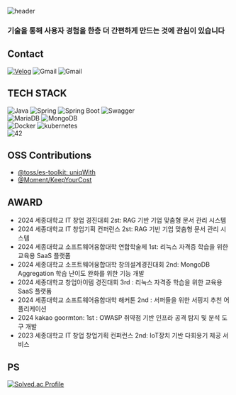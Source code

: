 ![header](https://capsule-render.vercel.app/api?type=Waving&height=200&color=gradient&text=JeongRae)

### 기술을 통해 사용자 경험을 한층 더 간편하게 만드는 것에 관심이 있습니다

## Contact
[![Velog](https://img.shields.io/badge/jrjr519-20C997?style=for-the-badge&logo=velog&logoColor=white)](https://velog.io/@jrjr519/series)
![Gmail](https://img.shields.io/badge/jr-000000?style=for-the-badge&logo=notion&logoColor=white)
![Gmail](https://img.shields.io/badge/kkwjdfo-EA4335?style=for-the-badge&logo=gmail&logoColor=white)

## TECH STACK

![Java](https://img.shields.io/badge/Java-007396?&style=for-the-badge&logo=Java&logoColor=white)
![Spring](https://img.shields.io/badge/Spring-6DB33F?style=for-the-badge&logo=spring&logoColor=white)
![Spring Boot](https://img.shields.io/badge/SpringBoot-6DB33F?style=for-the-badge&logo=springboot&logoColor=white)
![Swagger](https://img.shields.io/badge/Swagger-85EA2D?style=for-the-badge&logo=swagger&logoColor=black)   
![MariaDB](https://img.shields.io/badge/MariaDB-1F305F?style=for-the-badge&logo=mariadbfoundation&logoColor=white)
![MongoDB](https://img.shields.io/badge/MongoDB-47A248?style=for-the-badge&logo=mongodb&logoColor=white)   
![Docker](https://img.shields.io/badge/Docker-2496ED?style=for-the-badge&logo=docker&logoColor=white)
![kubernetes](https://img.shields.io/badge/kubernetes-326CE5?style=for-the-badge&logo=kubernetes&logoColor=white)   
![42](https://img.shields.io/badge/42Seoul-000000?style=for-the-badge&logo=42&logoColor=white)

## OSS Contributions
- [@toss/es-toolkit: uniqWith](https://github.com/toss/es-toolkit/pull/1066)
- [@Moment/KeepYourCost](https://github.com/KeepYourCost)

## AWARD
- 2024 세종대학교 IT 창업 경진대회 2st: RAG 기반 기업 맞춤형 문서 관리 시스템
- 2024 세종대학교 IT 창업기획 컨퍼런스 2st: RAG 기반 기업 맞춤형 문서 관리 시스템
- 2024 세종대학교 소프트웨어융합대학 연합학술제 1st: 리눅스 자격증 학습을 위한 교육용 SaaS 플랫폼
- 2024 세종대학교 소프트웨어융합대학 창의설계경진대회 2nd: MongoDB Aggregation 학습 난이도 완화를 위한 기능 개발
- 2024 세종대학교 창업아이템 경진대회 3rd : 리눅스 자격증 학습을 위한 교육용 SaaS 플랫폼 
- 2024 세종대학교 소프트웨어융합대학 해커톤 2nd : 서퍼들을 위한 서핑지 추천 어플리케이션
- 2024 kakao goormton: 1st : OWASP 취약점 기반 인프라 공격 탐지 및 분석 도구 개발
- 2023 세종대학교 IT 창업 창업기획 컨퍼런스 2nd: IoT장치 기반 다회용기 제공 서비스

## PS

[![Solved.ac Profile](http://mazassumnida.wtf/api/v2/generate_badge?boj=kkwjdfo)](https://solved.ac/kkwjdfo/)

